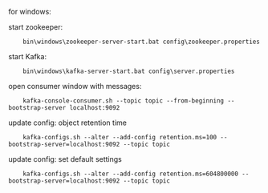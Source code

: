for windows:

start zookeeper:

        bin\windows\zookeeper-server-start.bat config\zookeeper.properties

start Kafka:
        
        bin\windows\kafka-server-start.bat config\server.properties

open consumer window with messages:

        kafka-console-consumer.sh --topic topic --from-beginning --bootstrap-server localhost:9092

update config: object retention time

        kafka-configs.sh --alter --add-config retention.ms=100 --bootstrap-server=localhost:9092 --topic topic
    
update config: set default settings
    
        kafka-configs.sh --alter --add-config retention.ms=604800000 --bootstrap-server=localhost:9092 --topic topic